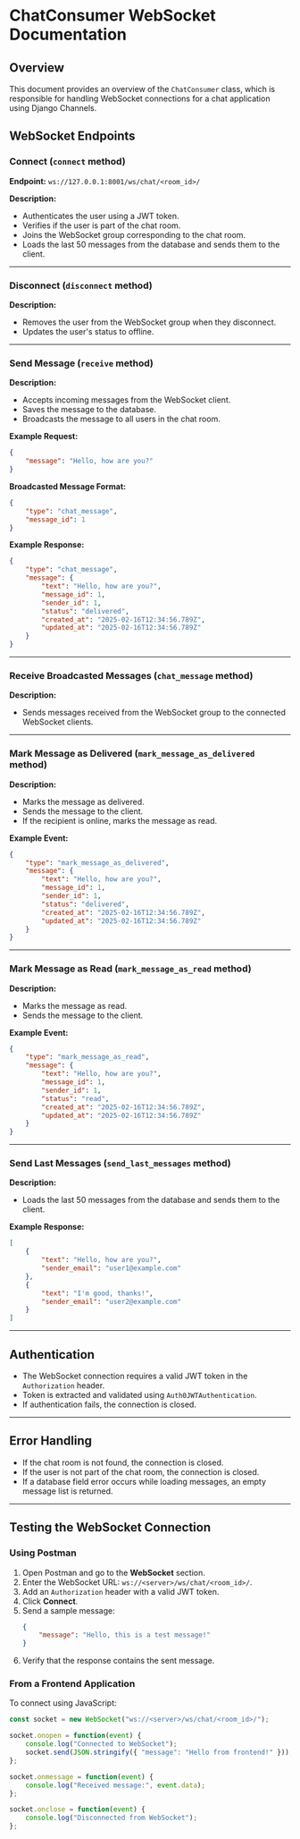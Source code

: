 # ChatConsumer WebSocket Documentation

## Overview
This document provides an overview of the `ChatConsumer` class, which is responsible for handling WebSocket connections for a chat application using Django Channels.

## WebSocket Endpoints

### Connect (`connect` method)
**Endpoint:** `ws://127.0.0.1:8001/ws/chat/<room_id>/`

**Description:**
- Authenticates the user using a JWT token.
- Verifies if the user is part of the chat room.
- Joins the WebSocket group corresponding to the chat room.
- Loads the last 50 messages from the database and sends them to the client.

---

### Disconnect (`disconnect` method)
**Description:**
- Removes the user from the WebSocket group when they disconnect.
- Updates the user's status to offline.

---

### Send Message (`receive` method)
**Description:**
- Accepts incoming messages from the WebSocket client.
- Saves the message to the database.
- Broadcasts the message to all users in the chat room.

**Example Request:**
```json
{
    "message": "Hello, how are you?"
}
```

**Broadcasted Message Format:**
```json
{
    "type": "chat_message",
    "message_id": 1
}
```

**Example Response:**
```json
{
    "type": "chat_message",
    "message": {
        "text": "Hello, how are you?",
        "message_id": 1,
        "sender_id": 1,
        "status": "delivered",
        "created_at": "2025-02-16T12:34:56.789Z",
        "updated_at": "2025-02-16T12:34:56.789Z"
    }
}
```

---

### Receive Broadcasted Messages (`chat_message` method)
**Description:**
- Sends messages received from the WebSocket group to the connected WebSocket clients.

---

### Mark Message as Delivered (`mark_message_as_delivered` method)
**Description:**
- Marks the message as delivered.
- Sends the message to the client.
- If the recipient is online, marks the message as read.

**Example Event:**
```json
{
    "type": "mark_message_as_delivered",
    "message": {
        "text": "Hello, how are you?",
        "message_id": 1,
        "sender_id": 1,
        "status": "delivered",
        "created_at": "2025-02-16T12:34:56.789Z",
        "updated_at": "2025-02-16T12:34:56.789Z"
    }
}
```

---

### Mark Message as Read (`mark_message_as_read` method)
**Description:**
- Marks the message as read.
- Sends the message to the client.

**Example Event:**
```json
{
    "type": "mark_message_as_read",
    "message": {
        "text": "Hello, how are you?",
        "message_id": 1,
        "sender_id": 1,
        "status": "read",
        "created_at": "2025-02-16T12:34:56.789Z",
        "updated_at": "2025-02-16T12:34:56.789Z"
    }
}
```

---


### Send Last Messages (`send_last_messages` method)
**Description:**
- Loads the last 50 messages from the database and sends them to the client.

**Example Response:**
```json
[
    {
        "text": "Hello, how are you?",
        "sender_email": "user1@example.com"
    },
    {
        "text": "I'm good, thanks!",
        "sender_email": "user2@example.com"
    }
]
```

---

## Authentication
- The WebSocket connection requires a valid JWT token in the `Authorization` header.
- Token is extracted and validated using `Auth0JWTAuthentication`.
- If authentication fails, the connection is closed.

---

## Error Handling
- If the chat room is not found, the connection is closed.
- If the user is not part of the chat room, the connection is closed.
- If a database field error occurs while loading messages, an empty message list is returned.

---

## Testing the WebSocket Connection

### Using Postman
1. Open Postman and go to the **WebSocket** section.
2. Enter the WebSocket URL: `ws://<server>/ws/chat/<room_id>/`.
3. Add an `Authorization` header with a valid JWT token.
4. Click **Connect**.
5. Send a sample message:
   ```json
   {
       "message": "Hello, this is a test message!"
   }
   ```
6. Verify that the response contains the sent message.

### From a Frontend Application
To connect using JavaScript:
```javascript
const socket = new WebSocket("ws://<server>/ws/chat/<room_id>/");

socket.onopen = function(event) {
    console.log("Connected to WebSocket");
    socket.send(JSON.stringify({ "message": "Hello from frontend!" }));
};

socket.onmessage = function(event) {
    console.log("Received message:", event.data);
};

socket.onclose = function(event) {
    console.log("Disconnected from WebSocket");
};
```